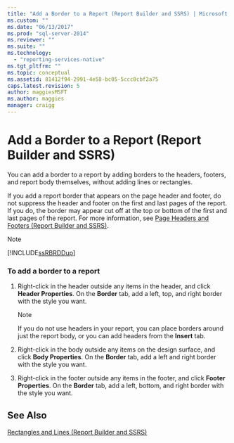 ```yaml
---
title: "Add a Border to a Report (Report Builder and SSRS) | Microsoft Docs"
ms.custom: ""
ms.date: "06/13/2017"
ms.prod: "sql-server-2014"
ms.reviewer: ""
ms.suite: ""
ms.technology: 
  - "reporting-services-native"
ms.tgt_pltfrm: ""
ms.topic: conceptual
ms.assetid: 81412f94-2991-4e58-bc05-5ccc0cbf2a75
caps.latest.revision: 5
author: maggiesMSFT
ms.author: maggies
manager: craigg
---
```

# Add a Border to a Report (Report Builder and SSRS)
  You can add a border to a report by adding borders to the headers, footers, and report body themselves, without adding lines or rectangles.  
  
 If you add a report border that appears on the page header and footer, do not suppress the header and footer on the first and last pages of the report. If you do, the border may appear cut off at the top or bottom of the first and last pages of the report. For more information, see [Page Headers and Footers &#40;Report Builder and SSRS&#41;](page-headers-and-footers-report-builder-and-ssrs.md).  
  
> [!NOTE]  
>  [!INCLUDE[ssRBRDDup](../../includes/ssrbrddup-md.md)]  
  
### To add a border to a report  
  
1.  Right-click in the header outside any items in the header, and click **Header Properties**. On the **Border** tab, add a left, top, and right border with the style you want.  
  
    > [!NOTE]  
    >  If you do not use headers in your report, you can place borders around just the report body, or you can add headers from the **Insert** tab.  
  
2.  Right-click in the body outside any items on the design surface, and click **Body Properties**. On the **Border** tab, add a left and right border with the style you want.  
  
3.  Right-click in the footer outside any items in the footer, and click **Footer Properties**. On the **Border** tab, add a left, bottom, and right border with the style you want.  
  
## See Also  
 [Rectangles and Lines &#40;Report Builder and SSRS&#41;](rectangles-and-lines-report-builder-and-ssrs.md)  
  
  
